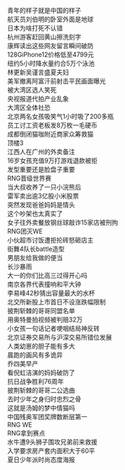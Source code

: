 青年的样子就是中国的样子  
航天员刘伯明的卧室外面是地球  
日本为啥打死不认错  
杭州游客赶回黄山擦洗刻字  
康辉读出这些网友留言瞬间破防  
128GiPhone12价格低至4799元  
纽约5小时降水量约合5万个泳池  
林更新吴谨言盛夏夫妇  
美军撤离阿富汗前射击平民画面曝光  
被大湾区选人笑死  
央视报道代拍产业乱象  
大湾区全体社恐  
北京两名女孩吸笑气1小时吸了200多瓶  
员工讨工资老板发8万枚一毛硬币  
成都倒闭猫咖附近商家众筹救猫  
顶楼3  
江西人在广州的外卖备注  
16岁女孩充值9万打游戏退款被拒  
发型重要还是脸盘子重要  
RNG晋级世界赛  
当大叔收养了一只小浣熊后  
雷军卖出逾3亿股小米股票  
突然发现爸爸妈妈是情头  
这个吵架也太真实了  
女子往外卖餐放钢丝球敲诈15家店被刑拘  
RNG团灭WE  
小伙超市讨饭遭拒抡砖怒砸店主  
街舞4队长battle造型  
男朋友给我做的便当  
长沙暴雨  
大一的你们比高三过得开心吗  
南京各界代表撞响和平大钟  
李易峰42秒猜出容量最大的水杯  
北交所新股上市首日不设涨跌幅限制  
披荆斩棘的哥哥同盟名单  
用奥特曼拍视频被判赔32万  
小女孩一句话记者哽咽结局神反转  
北京证券交易所与沪深交易所错位发展  
人类幼崽的胆子能有多大  
晨跑的画风有多诡异  
乔四美早产  
看倪虹洁演的妈妈破防了  
抗日战争胜利76周年  
披荆斩棘的哥哥二公选曲  
去时少年之身归时忠烈之骨  
这就是汤姆的梦中情猫吗  
中国残奥军团奖牌数断层第一  
RNG WE  
RNG拿到赛点  
水牛遭9头狮子围攻兄弟前来救援  
入学要求房产套内面积大于60平  
夏日少年派时尚态度海报  
